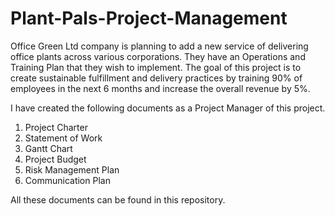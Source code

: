 # Plant-Pals-Project-Management  
Office Green Ltd company is planning to add a new service of delivering office plants across various corporations. They have an Operations and Training Plan that they wish to implement. The goal of this project is to create sustainable fulfillment and delivery practices by training 90% of employees in the next 6 months and increase the overall revenue by 5%.  

I have created the following documents as a Project Manager of this project.  
1. Project Charter
2. Statement of Work
3. Gantt Chart
4. Project Budget
5. Risk Management Plan
6. Communication Plan

All these documents can be found in this repository.  
